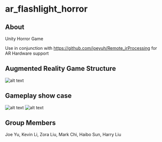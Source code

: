 # ar_flashlight_horror

## About
Unity Horror Game

Use in conjunction with https://github.com/joeyuh/Remote_irProcessing for AR Hardware support

## Augmented Reality Game Structure
![alt text](https://joeworld.xyz/wp-content/uploads/Screenshot-2023-01-23-at-22.02.09.png)

## Gameplay show case
![alt text](https://joeworld.xyz/wp-content/uploads/ezgif.com-gif-maker.gif)
![alt text](https://joeworld.xyz/wp-content/uploads/ezgif.com-gif-maker-2.gif)

## Group Members
Joe Yu, Kevin Li, Zora Liu, Mark Chi, Haibo Sun, Harry Liu

